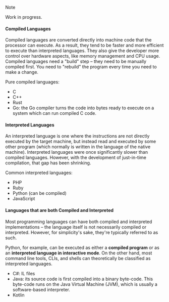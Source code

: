 > [!NOTE]  
> Work in progress.

#### Compiled Languages
Compiled languages are converted directly into machine code that the processor can execute. As a result, they tend to be faster and more efficient to execute than interpreted languages. They also give the developer more control over hardware aspects, like memory management and CPU usage. Compiled languages need a "build" step – they need to be manually compiled first. You need to "rebuild" the program every time you need to make a change. 

Pure compiled languages:
- C
- C++
- Rust
- Go: the Go compiler turns the code into bytes ready to execute on a system which can run compiled C code.

#### Interpreted Languages
An interpreted language is one where the instructions are not directly executed by the target machine, but instead read and executed by some other program (which normally is written in the language of the native machine). Interpreted languages were once significantly slower than compiled languages. However, with the development of just-in-time compilation, that gap has been shrinking.

Common interpreted languages:
- PHP
- Ruby
- Python (can be compiled)
- JavaScript

#### Languages that are both Compiled and Interpreted
Most programming languages can have both compiled and interpreted implementations – the language itself is not necessarily compiled or interpreted. However, for simplicity's sake, they're typically referred to as such.

Python, for example, can be executed as either a **compiled program** or as an **interpreted language in interactive mode**. On the other hand, most command line tools, CLIs, and shells can theoretically be classified as interpreted languages.

- C#: IL files
- Java: its source code is first compiled into a binary byte-code. This byte-code runs on the Java Virtual Machine (JVM), which is usually a software-based interpreter.
- Kotlin

